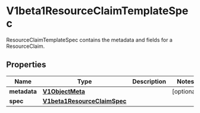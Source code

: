 

# V1beta1ResourceClaimTemplateSpec

ResourceClaimTemplateSpec contains the metadata and fields for a ResourceClaim.
## Properties

Name | Type | Description | Notes
------------ | ------------- | ------------- | -------------
**metadata** | [**V1ObjectMeta**](V1ObjectMeta.md) |  |  [optional]
**spec** | [**V1beta1ResourceClaimSpec**](V1beta1ResourceClaimSpec.md) |  | 



